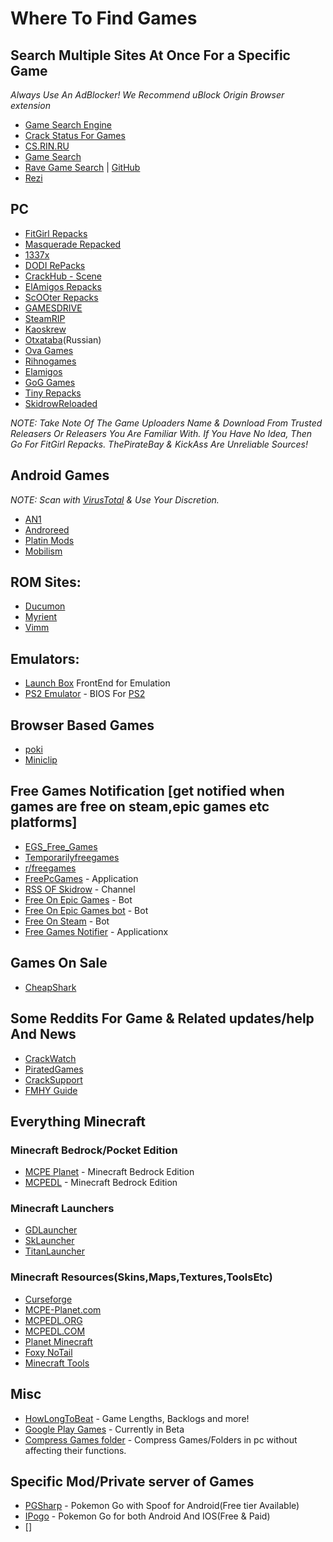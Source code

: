 # Where To Find Games

## Search Multiple Sites At Once For a Specific Game

_Always Use An AdBlocker! We Recommend uBlock Origin Browser extension_

-  [Game Search Engine](https://cse.google.com/cse?cx=006516753008110874046:cbjowp5sdqg)
-  [Crack Status For Games](https://crackwatch.com/)
-  [CS.RIN.RU](https://cs.rin.ru/forum/)
-  [Game Search](https://idleendeavor.github.io/gamesearch/)
-  [Rave Game Search](https://ravegamesearch.pages.dev/) | [GitHub](https://github.com/IdleEndeavor/gamesearch)
-  [Rezi](https://rezi.one/)

## PC

-  [FitGirl Repacks](https://fitgirl-repacks.site/)
-  [Masquerade Repacked](https://masquerade.site/)
-  [1337x](https://1337x.to/)
-  [DODI RePacks](http://dodi-repacks.site/)
-  [CrackHub - Scene](https://scene.crackhub.site/)
-  [ElAmigos Repacks](https://elamigos.site/)
-  [ScOOter Repacks](https://scooter-repacks.site/)
-  [GAMESDRIVE](https://gamesdrive.net/)
-  [SteamRIP](https://steamrip.com/)
-  [Kaoskrew](https://kaoskrew.org)
-  [Otxataba](https://otxataba.net)(Russian)
-  [Ova Games](https://ovagames.com)
-  [Rihnogames](https://rihnogames.com)
-  [Elamigos](https://elamigos.site)
-  [GoG Games](https://gog-games.com)
-  [Tiny Repacks](https://tiny-repacks.win)
-  [SkidrowReloaded](https://www.skidrowreloaded.com/)


_NOTE: Take Note Of The Game Uploaders Name & Download From Trusted Releasers Or Releasers You Are Familiar With. If You Have No Idea, Then Go For FitGirl Repacks. ThePirateBay & KickAss Are Unreliable Sources!_

## Android Games

_NOTE: Scan with [VirusTotal](https://VirusTotal.com) & Use Your Discretion._

-  [AN1](https://an1.com/)
-  [Androreed](https://www.androeed.ru/)
-  [Platin Mods](https://platinmods.com/)
-  [Mobilism](https://forum.mobilism.org/)

## ROM Sites:
-  [Ducumon](https://ducumon.me/)
-  [Myrient](https://myrient.erista.me/)
-  [Vimm](https://vimm.net/)

## Emulators:
-  [Launch Box](https://www.launchbox-app.com/) FrontEnd for Emulation
-  [PS2 Emulator](https://play.google.com/store/apps/details?id=xyz.aethersx2.android) - BIOS For [PS2](https://www.retrostic.com/bios)

## Browser Based Games

-  [poki](http://poki.com)
-  [Miniclip](http://miniclip.com/)

## Free Games Notification [get notified when games are free on steam,epic games etc platforms]

-  [EGS_Free_Games](https://t.me/EGS_Free_Games)
-  [Temporarilyfreegames](https://t.me/temporarilyfreegames)
-  [r/freegames](https://www.reddit.com/r/freegames)
-  [FreePcGames](https://play.google.com/store/apps/details?id=de.thegolem.freepcgames) - Application
-  [RSS OF Skidrow](https://t.me/LLPFDF) - Channel
-  [Free On Epic Games](https://t.me/FreeOnEpicGamesBot/) - Bot
-  [Free On Epic Games bot](https://t.me/egsnotifier_bot/) - Bot
-  [Free On Steam](https://t.me/FreeSteamOffers_Bot) - Bot
-  [Free Games Notifier](https://play.google.com/store/apps/details?id=com.arioch.efgr) - Applicationx

## Games On Sale

- [CheapShark](https://www.cheapshark.com/)

## Some Reddits For Game & Related updates/help And News

-  [CrackWatch](https://reddit.com/r/CrackWatch)
-  [PiratedGames](https://reddit.com/r/PiratedGames)
-  [CrackSupport](https://reddit.com/r/CrackSupport)
-  [FMHY Guide](https://reddit.com/r/FREEMEDIAHECKYEAH/w/games)

## Everything Minecraft

### Minecraft Bedrock/Pocket Edition
-  [MCPE Planet](https://mcpe-planet.com/) - Minecraft Bedrock Edition
-  [MCPEDL](https://mcpedl.org/downloading/) - Minecraft Bedrock Edition


### Minecraft Launchers

-  [GDLauncher](https://gdlauncher.com/)
-  [SkLauncher](https://skmedix.pl/)
-  [TitanLauncher](https://titan.mythicmc.org/)


### Minecraft Resources(Skins,Maps,Textures,ToolsEtc)

-  [Curseforge](curseforge.com/minecraft)
-  [MCPE-Planet.com](mcpe-planet.com)
-  [MCPEDL.ORG](mcpedl.org)
-  [MCPEDL.COM](mcpedl.com)
-  [Planet Minecraft](planetminecraft.com)
-  [Foxy NoTail](https://foxynotail.com/)
-  [Minecraft Tools](https://minecraft.tools/en/)

## Misc

-  [HowLongToBeat](https://howlongtobeat.com/) - Game Lengths, Backlogs and more!
-  [Google Play Games](https://play.google.com/googleplaygames) - Currently in Beta
-  [Compress Games folder](https://github.com/IridiumIO/CompactGUI) - Compress Games/Folders in pc without affecting their functions.

## Specific Mod/Private server of Games

-  [PGSharp](https://pgsharp.com/) - Pokemon Go with Spoof for Android(Free tier Available)
-  [IPogo](https://ipogo.app/) - Pokemon Go for both Android And IOS(Free & Paid)
- []
